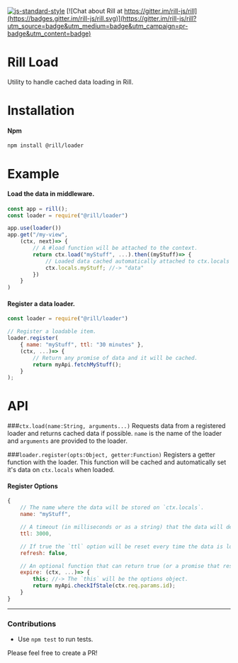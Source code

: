 [![js-standard-style](https://img.shields.io/badge/code%20style-standard-brightgreen.svg)](http://standardjs.com/)
[![Chat about Rill at https://gitter.im/rill-js/rill](https://badges.gitter.im/rill-js/rill.svg)](https://gitter.im/rill-js/rill?utm_source=badge&utm_medium=badge&utm_campaign=pr-badge&utm_content=badge)

# Rill Load
Utility to handle cached data loading in Rill.

# Installation

#### Npm
```console
npm install @rill/loader
```

# Example

#### Load the data in middleware.
```js
const app = rill();
const loader = require("@rill/loader")

app.use(loader())
app.get("/my-view",
	(ctx, next)=> {
		// A #load function will be attached to the context.
		return ctx.load("myStuff", ...).then((myStuff)=> {
			// Loaded data cached automatically attached to ctx.locals
			ctx.locals.myStuff; //-> "data"
		})
	}
)
```

#### Register a data loader.
```js
const loader = require("@rill/loader")

// Register a loadable item.
loader.register(
	{ name: "myStuff", ttl: "30 minutes" },
	(ctx, ...)=> {
	    // Return any promise of data and it will be cached.
	    return myApi.fetchMyStuff();
	}
);
```

# API

###`ctx.load(name:String, arguments...)`
Requests data from a registered loader and returns cached data if possible.
`name` is the name of the loader and `arguments` are provided to the loader.

###`loader.register(opts:Object, getter:Function)`
Registers a getter function with the loader.
This function will be cached and automatically set it's data on `ctx.locals` when loaded.

#### Register Options
```js
{
	// The name where the data will be stored on `ctx.locals`.
	name: "myStuff",

	// A timeout (in milliseconds or as a string) that the data will deleted in.
	ttl: 3000,

	// If true the `ttl` option will be reset every time the data is loaded.
	refresh: false,

	// An optional function that can return true (or a promise that resolves to true) to delete the cached data.
	expire: (ctx, ...)=> {
		this; //-> The `this` will be the options object.
		return myApi.checkIfStale(ctx.req.params.id);
	}
}
```

---

### Contributions

* Use `npm test` to run tests.

Please feel free to create a PR!
